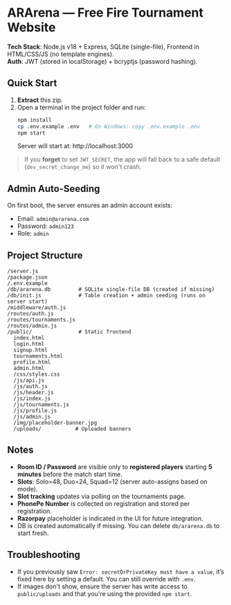 # ARArena — Free Fire Tournament Website

**Tech Stack**: Node.js v18 + Express, SQLite (single-file), Frontend in HTML/CSS/JS (no template engines).  
**Auth**: JWT (stored in localStorage) + bcryptjs (password hashing).

## Quick Start
1. **Extract** this zip.
2. Open a terminal in the project folder and run:
   ```bash
   npm install
   cp .env.example .env   # On Windows: copy .env.example .env
   npm start
   ```
   Server will start at: http://localhost:3000

> If you **forget** to set `JWT_SECRET`, the app will fall back to a safe default (`dev_secret_change_me`) so it won't crash.

## Admin Auto-Seeding
On first boot, the server ensures an admin account exists:
- Email: `admin@ararena.com`
- Password: `admin123`
- Role: `admin`

## Project Structure
```
/server.js
/package.json
/.env.example
/db/ararena.db         # SQLite single-file DB (created if missing)
/db/init.js            # Table creation + admin seeding (runs on server start)
/middleware/auth.js
/routes/auth.js
/routes/tournaments.js
/routes/admin.js
/public/               # Static frontend
  index.html
  login.html
  signup.html
  tournaments.html
  profile.html
  admin.html
  /css/styles.css
  /js/api.js
  /js/auth.js
  /js/header.js
  /js/index.js
  /js/tournaments.js
  /js/profile.js
  /js/admin.js
  /img/placeholder-banner.jpg
  /uploads/           # Uploaded banners
```

## Notes
- **Room ID / Password** are visible only to **registered players** starting **5 minutes** before the match start time.
- **Slots**: Solo=48, Duo=24, Squad=12 (server auto-assigns based on mode).
- **Slot tracking** updates via polling on the tournaments page.
- **PhonePe Number** is collected on registration and stored per registration.
- **Razorpay** placeholder is indicated in the UI for future integration.
- DB is created automatically if missing. You can delete `db/ararena.db` to start fresh.

## Troubleshooting
- If you previously saw `Error: secretOrPrivateKey must have a value`, it’s fixed here by setting a default. You can still override with `.env`.
- If images don't show, ensure the server has write access to `public/uploads` and that you're using the provided `npm start`.
```
